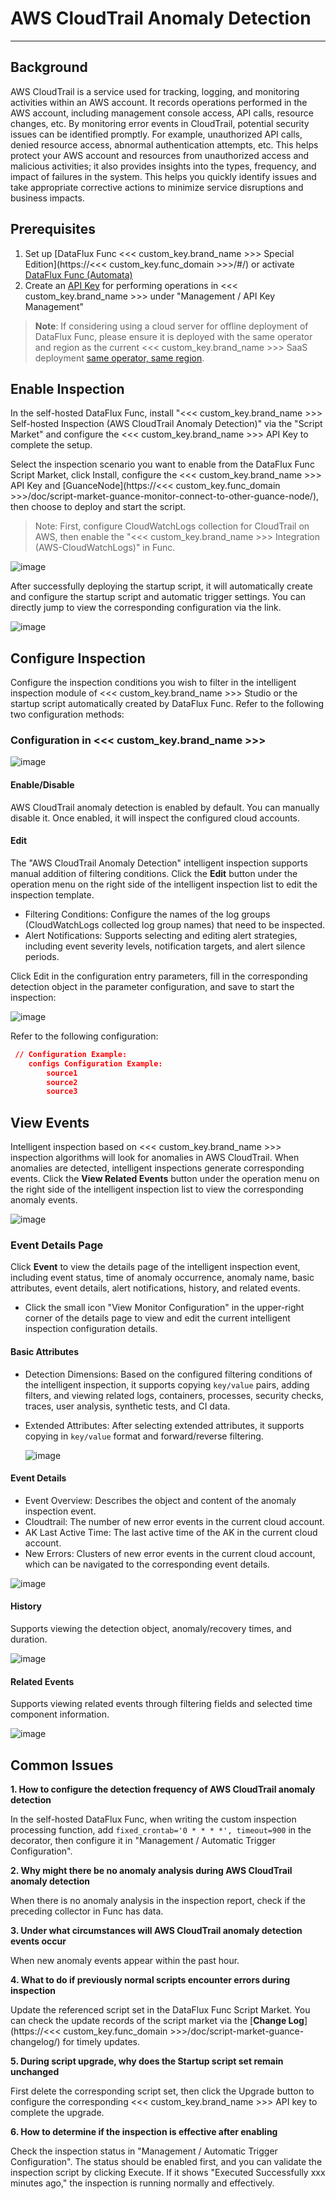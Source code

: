 # AWS CloudTrail Anomaly Detection

---

## Background

AWS CloudTrail is a service used for tracking, logging, and monitoring activities within an AWS account. It records operations performed in the AWS account, including management console access, API calls, resource changes, etc. By monitoring error events in CloudTrail, potential security issues can be identified promptly. For example, unauthorized API calls, denied resource access, abnormal authentication attempts, etc. This helps protect your AWS account and resources from unauthorized access and malicious activities; it also provides insights into the types, frequency, and impact of failures in the system. This helps you quickly identify issues and take appropriate corrective actions to minimize service disruptions and business impacts.

## Prerequisites

1. Set up [DataFlux Func <<< custom_key.brand_name >>> Special Edition](https://<<< custom_key.func_domain >>>/#/) or activate [DataFlux Func (Automata)](../../dataflux-func/index.md)
2. Create an [API Key](../../management/api-key/open-api.md) for performing operations in <<< custom_key.brand_name >>> under "Management / API Key Management"

> **Note**: If considering using a cloud server for offline deployment of DataFlux Func, please ensure it is deployed with the same operator and region as the current <<< custom_key.brand_name >>> SaaS deployment [same operator, same region](../../../getting-started/necessary-for-beginners/select-site/).

## Enable Inspection

In the self-hosted DataFlux Func, install "<<< custom_key.brand_name >>> Self-hosted Inspection (AWS CloudTrail Anomaly Detection)" via the "Script Market" and configure the <<< custom_key.brand_name >>> API Key to complete the setup.

Select the inspection scenario you want to enable from the DataFlux Func Script Market, click Install, configure the <<< custom_key.brand_name >>> API Key and [GuanceNode](https://<<< custom_key.func_domain >>>/doc/script-market-guance-monitor-connect-to-other-guance-node/), then choose to deploy and start the script.

> Note: First, configure CloudWatchLogs collection for CloudTrail on AWS, then enable the "<<< custom_key.brand_name >>> Integration (AWS-CloudWatchLogs)" in Func.

![image](../img/create_checker.png)

After successfully deploying the startup script, it will automatically create and configure the startup script and automatic trigger settings. You can directly jump to view the corresponding configuration via the link.

![image](../img/success_checker.png)

## Configure Inspection

Configure the inspection conditions you wish to filter in the intelligent inspection module of <<< custom_key.brand_name >>> Studio or the startup script automatically created by DataFlux Func. Refer to the following two configuration methods:

### Configuration in <<< custom_key.brand_name >>>

  ![image](../img/aws_ak_errorlog02.png)

#### Enable/Disable

AWS CloudTrail anomaly detection is enabled by default. You can manually disable it. Once enabled, it will inspect the configured cloud accounts.

#### Edit

The "AWS CloudTrail Anomaly Detection" intelligent inspection supports manual addition of filtering conditions. Click the **Edit** button under the operation menu on the right side of the intelligent inspection list to edit the inspection template.

* Filtering Conditions: Configure the names of the log groups (CloudWatchLogs collected log group names) that need to be inspected.
* Alert Notifications: Supports selecting and editing alert strategies, including event severity levels, notification targets, and alert silence periods.

Click Edit in the configuration entry parameters, fill in the corresponding detection object in the parameter configuration, and save to start the inspection:

  ![image](/Users/pacher/Downloads/aws_ak_errorlog03.png)

Refer to the following configuration:

  ```json
   // Configuration Example:
      configs Configuration Example:
          source1
          source2
          source3
  ```

## View Events

Intelligent inspection based on <<< custom_key.brand_name >>> inspection algorithms will look for anomalies in AWS CloudTrail. When anomalies are detected, intelligent inspections generate corresponding events. Click the **View Related Events** button under the operation menu on the right side of the intelligent inspection list to view the corresponding anomaly events.

![image](../img/aws_ak_errorlog04.png)

### Event Details Page

Click **Event** to view the details page of the intelligent inspection event, including event status, time of anomaly occurrence, anomaly name, basic attributes, event details, alert notifications, history, and related events.

* Click the small icon "View Monitor Configuration" in the upper-right corner of the details page to view and edit the current intelligent inspection configuration details.

#### Basic Attributes

* Detection Dimensions: Based on the configured filtering conditions of the intelligent inspection, it supports copying `key/value` pairs, adding filters, and viewing related logs, containers, processes, security checks, traces, user analysis, synthetic tests, and CI data.
* Extended Attributes: After selecting extended attributes, it supports copying in `key/value` format and forward/reverse filtering.

  ![image](../img/aws_ak_errorlog05.png)

#### Event Details

* Event Overview: Describes the object and content of the anomaly inspection event.
* Cloudtrail: The number of new error events in the current cloud account.
* AK Last Active Time: The last active time of the AK in the current cloud account.
* New Errors: Clusters of new error events in the current cloud account, which can be navigated to the corresponding event details.

![image](../img/aws_ak_errorlog06.png)

#### History

Supports viewing the detection object, anomaly/recovery times, and duration.

 ![image](../img/aws_ak_errorlog07.png)

#### Related Events

Supports viewing related events through filtering fields and selected time component information.

  ![image](../img/aws_ak_errorlog08.png)

## Common Issues

**1. How to configure the detection frequency of AWS CloudTrail anomaly detection**

In the self-hosted DataFlux Func, when writing the custom inspection processing function, add `fixed_crontab='0 * * * *', timeout=900` in the decorator, then configure it in "Management / Automatic Trigger Configuration".

**2. Why might there be no anomaly analysis during AWS CloudTrail anomaly detection**

When there is no anomaly analysis in the inspection report, check if the preceding collector in Func has data.

**3. Under what circumstances will AWS CloudTrail anomaly detection events occur**

When new anomaly events appear within the past hour.

**4. What to do if previously normal scripts encounter errors during inspection**

Update the referenced script set in the DataFlux Func Script Market. You can check the update records of the script market via the [**Change Log**](https://<<< custom_key.func_domain >>>/doc/script-market-guance-changelog/) for timely updates.

**5. During script upgrade, why does the Startup script set remain unchanged**

First delete the corresponding script set, then click the Upgrade button to configure the corresponding <<< custom_key.brand_name >>> API key to complete the upgrade.

**6. How to determine if the inspection is effective after enabling**

Check the inspection status in "Management / Automatic Trigger Configuration". The status should be enabled first, and you can validate the inspection script by clicking Execute. If it shows "Executed Successfully xxx minutes ago," the inspection is running normally and effectively.